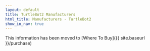 ```yaml
---
layout: default
title: TurtleBot2 Manufacturers
html_title: Manufacturers - TurtleBot2
show_in_nav: true
---
```



This information has been moved to [Where To Buy]({{ site.baseurl }}/purchase)
